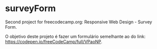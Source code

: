 # surveyForm
 Second project for freecodecamp.org: Responsive Web Design - Survey Form.
 
O objetivo deste projeto é fazer um formulário semelhante ao do link: https://codepen.io/freeCodeCamp/full/VPaoNP.
